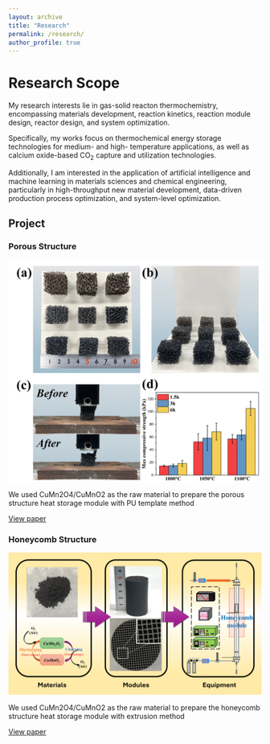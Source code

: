 ```yaml
---
layout: archive
title: "Research"
permalink: /research/
author_profile: true
---
```


Research Scope
======
My research interests lie in gas-solid reacton thermochemistry, encompassing materials development, reaction kinetics, reaction module design, reactor design, and system optimization. 

Specifically, my works focus on thermochemical energy storage technologies for medium- and high- temperature applications, as well as calcium oxide-based CO<sub>2</sub> capture and utilization technologies. 

Additionally, I am interested in the application of artificial intelligence and machine learning in materials sciences and chemical engineering, particularly in high-throughput new material development, data-driven production process optimization, and system-level optimization.

## Project

### Porous Structure

![Porous Module](/images/porous_module.jpg)

We used CuMn2O4/CuMnO2 as the raw material to prepare the porous structure heat storage module with PU template method

[View paper](https://linkinghub.elsevier.com/retrieve/pii/S1385894724010258)


### Honeycomb Structure

![Honeycomb Module](/images/honeycomb_module.jpg)

We used CuMn2O4/CuMnO2 as the raw material to prepare the honeycomb structure heat storage module with extrusion method

[View paper](https://pubs.acs.org/doi/10.1021/acssuschemeng.4c10715)
